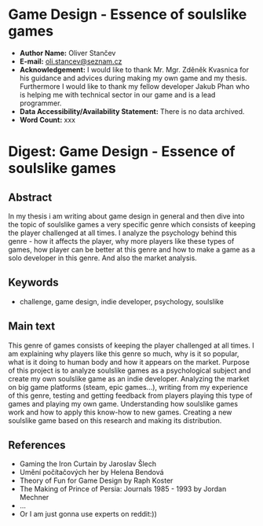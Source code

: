 # Game Design - Essence of soulslike games
- **Author Name:** Oliver Stančev
- **E-mail:** oli.stancev@seznam.cz
- **Acknowledgement:** I would like to thank Mr. Mgr. Zděněk Kvasnica for his guidance and advices during making my own game and my thesis. Furthermore I would like to thank my fellow developer Jakub Phan who is helping me with technical sector in our game and is a lead programmer.
- **Data Accessibility/Availability Statement:** There is no data archived.
- **Word Count:** xxx

# Digest: Game Design - Essence of soulslike games
## Abstract
In my thesis i am writing about game design in general and then dive into the topic of soulslike games a very specific genre which consists of keeping the player challenged at all times. I analyze the psychology behind this genre - how it affects the player, why more players like these types of games, how player can be better at this genre and how to make a game as a solo developer in this genre. And also the market analysis.
## Keywords
- challenge, game design, indie developer, psychology, soulslike
## Main text
This genre of games consists of keeping the player challenged at all times. I am explaining why players like this genre so much, why is it so popular, what is it doing to human body and how it appears on the market. Purpose of this project is to analyze soulslike games as a psychological subject and create my own soulslike game as an indie developer. Analyzing the market on big game platforms (steam, epic games...), writing from my experience of this genre, testing and getting feedback from players playing this type of games and playing my own game. Understanding how soulslike games work and how to apply this know-how to new games. Creating a new soulslike game based on this research and making its distribution.

## References
- Gaming the Iron Curtain by Jaroslav Šlech
- Umění počítačových her by Helena Bendová
- Theory of Fun for Game Design by Raph Koster
- The Making of Prince of Persia: Journals 1985 - 1993 by Jordan Mechner
- ...
- Or I am just gonna use experts on reddit:))
